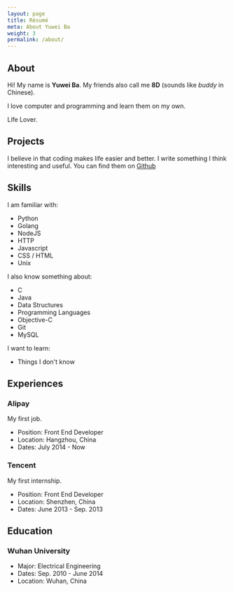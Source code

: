 ```yaml
---
layout: page
title: Résumé
meta: About Yuwei Ba
weight: 3
permalink: /about/
---
```


## About

Hi! My name is **Yuwei Ba**. My friends also call me **8D** (sounds like *buddy* in Chinese).

I love computer and programming and learn them on my own.

Life Lover.

## Projects

I believe in that coding makes life easier and better. I write something I think interesting and useful. You can find them on [Github](https://github.com/ibigbug)


## Skills
I am familiar with:

* Python
* Golang
* NodeJS
* HTTP
* Javascript
* CSS / HTML
* Unix

I also know something about:

* C
* Java
* Data Structures
* Programming Languages
* Objective-C
* Git
* MySQL

I want to learn:

* Things I don't know

## Experiences

### Alipay

My first job.

* Position: Front End Developer
* Location: Hangzhou, China
* Dates: July 2014 - Now

### Tencent

My first internship.

* Position: Front End Developer
* Location: Shenzhen, China
* Dates: June 2013 - Sep. 2013

## Education

### Wuhan University

* Major: Electrical Engineering
* Dates: Sep. 2010 - June 2014
* Location: Wuhan, China

